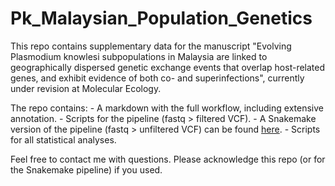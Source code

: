 # Pk_Malaysian_Population_Genetics

This repo contains supplementary data for the manuscript "Evolving Plasmodium knowlesi subpopulations in Malaysia are linked to geographically dispersed genetic exchange events that overlap host-related genes, and exhibit evidence of both co- and superinfections", currently under revision at Molecular Ecology. 

The repo contains:
    - A markdown with the full workflow, including extensive annotation.
    - Scripts for the pipeline (fastq > filtered VCF). 
    - A Snakemake version of the pipeline (fastq > unfiltered VCF) can be found [here](https://github.com/JacobAFW/Variant_Calling_Pipeline).
    - Scripts for all statistical analyses. 

Feel free to contact me with questions.
Please acknowledge this repo (or for the Snakemake pipeline) if you used.